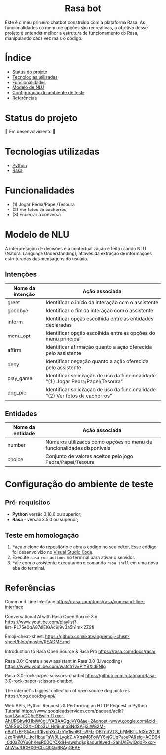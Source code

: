 
<h1 align="center"> Rasa bot</h1>

<p>Este é o meu primeiro chatbot construído com a plataforma Rasa. As funcionalidades do menu de opções são recreativas, o objetivo desse projeto é entender melhor a estrutura de funcionamento do Rasa, manipulando cada vez mais o código.</p>


# Índice

* [Status do projeto](#Status-do-projeto)
* [Tecnologias utilizadas](#Tecnologias-utilizadas)
* [Funcionalidades](#Funcionalidades)
* [Modelo de NLU](#modelo-de-nlu)
* [Configuração do ambiente de teste](#configuração-do-ambiente-de-teste)
* [Referências](#Referências)


# Status do projeto

:construction: Em desenvolvimento :construction:


# Tecnologias utilizadas

- [Python](https://www.python.org)
- [Rasa](https://rasa.com/docs/rasa/)


# Funcionalidades

- (1) Jogar Pedra/Papel/Tesoura
- (2) Ver fotos de cachorros
- (3) Encerrar a conversa


# Modelo de NLU

<p>A interpretação de decisões e a contextualização é feita usando NLU (Natural Language Understanding), através da extração de informações estruturadas das mensagens do usuário.</p>

## Intenções

<table>
  <thead>
    <th>Nome da intenção</th>
    <th>Ação associada</th>
  </thead>
  <body>
    <tr>
      <td>greet</td>
      <td>Identificar o início da interação com o assistente</td>
    </tr>
    <tr>
      <td>goodbye</td>
      <td>Identificar o fim da interação com o assistente</td>
    </tr>
    <tr>
      <td>inform</td>
      <td>Identificar opção escolhida entre as entidades declaradas</td>
    </tr>
    <tr>
      <td>menu_opt</td>
      <td>Identificar opção escolhida entre as opções do menu principal</td>
    </tr>
    <tr>
      <td>affirm</td>
      <td>Identificar afirmação quanto a ação oferecida pelo assistente</td>
    </tr>
    <tr>
      <td>deny</td>
      <td>Identificar negação quanto a ação oferecida pelo assistente</td>
    </tr>
    <tr>
      <td>play_game</td>
      <td>Identificar solicitação de uso da funcionalidade "(1) Jogar Pedra/Papel/Tesoura"</td>
    </tr>
    <tr>
      <td>dog_pic</td>
      <td>Identificar solicitação de uso da funcionalidade "(2) Ver fotos de cachorros"</td>
    </tr>
  </body>
</table>

## Entidades

<table>
  <thead>
    <th>Nome da entidade</th>
    <th>Ação associada</th>
  </thead>
  <body>
    <tr>
      <td>number</td>
      <td>Números utilizados como opções no menu de funcionalidades disponíveis</td>
    </tr>
    <tr>
      <td>choice</td>
      <td>Conjunto de valores aceitos pelo jogo Pedra/Papel/Tesoura</td>
    </tr>
  </body>
</table>

# Configuração do ambiente de teste

## Pré-requisitos

- **Python** versão 3.10.6 ou superior;
- **Rasa** - versão 3.5.0 ou superior;

## Teste em homologação

1. Faça o clone do repositório e abra o código no seu editor. Esse código foi desenvolvido no [Visual Studio Code](https://code.visualstudio.com).
2. Execute `rasa run actions` no terminal para ativar o servidor.
3. Fale com o assistente executando o comando `rasa shell` em uma nova aba do terminal.


# Referências

Command Line Interface
https://rasa.com/docs/rasa/command-line-interface

Conversational AI with Rasa Open Source 3.x
https://www.youtube.com/playlist?list=PL75e0qA87dlEjGAc9j9v3a5h1mxI2Z9fi

Emoji-cheat-sheet:
https://github.com/ikatyang/emoji-cheat-sheet/blob/master/README.md

Introduction to Rasa Open Source & Rasa Pro
https://rasa.com/docs/rasa/

Rasa 3.0: Create a new assistant in Rasa 3.0 (Livecoding)
https://www.youtube.com/watch?v=PfYBXidENlg

Rasa-3.0-rock-paper-scissors-chatbot
https://github.com/rctatman/Rasa-3.0-rock-paper-scissors-chatbot

The internet's biggest collection of open source dog pictures
https://dog.ceo/dog-api/

Web APIs, Python Requests & Performing an HTTP Request in Python Tutorial
https://www.googleadservices.com/pagead/aclk?sa=L&ai=DChcSEwiIh-Dxxcr-AhUPGkwKHbiWCgUYABAAGgJvYQ&ae=2&ohost=www.google.com&cid=CAESbOD2XHObo3U_Hd9juno3NdSAEj3IW82M-nBa11xEFSk4vzIfNlvphXpJzh1e1ispl6fLs9FIzjDBTndVT8_bPjMBTUfdXp2GLKJzdRhWUL_kcHbquFsW8LLygkZ_VXqaM8FoWY6vjGUqPaoePA&sig=AOD64_0d0aZ0Yu6hKeuR00CrCXdH-swshg&q&adurl&ved=2ahUKEwiQqdPxxcr-AhWsrJUCHX0-CLsQ0Qx6BAgGEAE
